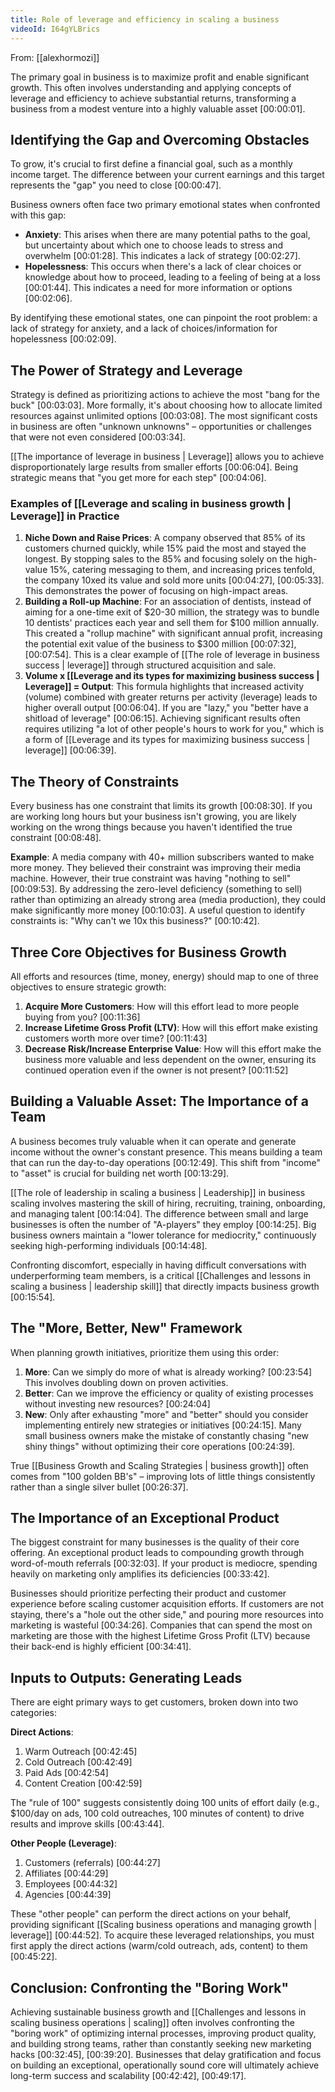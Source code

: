 ```yaml
---
title: Role of leverage and efficiency in scaling a business
videoId: I64gYLBrics
---
```


From: [[alexhormozi]] <br/> 

The primary goal in business is to maximize profit and enable significant growth. This often involves understanding and applying concepts of leverage and efficiency to achieve substantial returns, transforming a business from a modest venture into a highly valuable asset <a class="yt-timestamp" data-t="00:00:01">[00:00:01]</a>.

## Identifying the Gap and Overcoming Obstacles

To grow, it's crucial to first define a financial goal, such as a monthly income target. The difference between your current earnings and this target represents the "gap" you need to close <a class="yt-timestamp" data-t="00:00:47">[00:00:47]</a>.

Business owners often face two primary emotional states when confronted with this gap:
*   **Anxiety**: This arises when there are many potential paths to the goal, but uncertainty about which one to choose leads to stress and overwhelm <a class="yt-timestamp" data-t="00:01:28">[00:01:28]</a>. This indicates a lack of strategy <a class="yt-timestamp" data-t="00:02:27">[00:02:27]</a>.
*   **Hopelessness**: This occurs when there's a lack of clear choices or knowledge about how to proceed, leading to a feeling of being at a loss <a class="yt-timestamp" data-t="00:01:44">[00:01:44]</a>. This indicates a need for more information or options <a class="yt-timestamp" data-t="00:02:06">[00:02:06]</a>.

By identifying these emotional states, one can pinpoint the root problem: a lack of strategy for anxiety, and a lack of choices/information for hopelessness <a class="yt-timestamp" data-t="00:02:09">[00:02:09]</a>.

## The Power of Strategy and Leverage

Strategy is defined as prioritizing actions to achieve the most "bang for the buck" <a class="yt-timestamp" data-t="00:03:03">[00:03:03]</a>. More formally, it's about choosing how to allocate limited resources against unlimited options <a class="yt-timestamp" data-t="00:03:08">[00:03:08]</a>. The most significant costs in business are often "unknown unknowns" – opportunities or challenges that were not even considered <a class="yt-timestamp" data-t="00:03:34">[00:03:34]</a>.

[[The importance of leverage in business | Leverage]] allows you to achieve disproportionately large results from smaller efforts <a class="yt-timestamp" data-t="00:06:04">[00:06:04]</a>. Being strategic means that "you get more for each step" <a class="yt-timestamp" data-t="00:04:06">[00:04:06]</a>.

### Examples of [[Leverage and scaling in business growth | Leverage]] in Practice

1.  **Niche Down and Raise Prices**: A company observed that 85% of its customers churned quickly, while 15% paid the most and stayed the longest. By stopping sales to the 85% and focusing solely on the high-value 15%, catering messaging to them, and increasing prices tenfold, the company 10xed its value and sold more units <a class="yt-timestamp" data-t="00:04:27">[00:04:27]</a>, <a class="yt-timestamp" data-t="00:05:33">[00:05:33]</a>. This demonstrates the power of focusing on high-impact areas.
2.  **Building a Roll-up Machine**: For an association of dentists, instead of aiming for a one-time exit of $20-30 million, the strategy was to bundle 10 dentists' practices each year and sell them for $100 million annually. This created a "rollup machine" with significant annual profit, increasing the potential exit value of the business to $300 million <a class="yt-timestamp" data-t="00:07:32">[00:07:32]</a>, <a class="yt-timestamp" data-t="00:07:54">[00:07:54]</a>. This is a clear example of [[The role of leverage in business success | leverage]] through structured acquisition and sale.
3.  **Volume x [[Leverage and its types for maximizing business success | Leverage]] = Output**: This formula highlights that increased activity (volume) combined with greater returns per activity (leverage) leads to higher overall output <a class="yt-timestamp" data-t="00:06:04">[00:06:04]</a>. If you are "lazy," you "better have a shitload of leverage" <a class="yt-timestamp" data-t="00:06:15">[00:06:15]</a>. Achieving significant results often requires utilizing "a lot of other people's hours to work for you," which is a form of [[Leverage and its types for maximizing business success | leverage]] <a class="yt-timestamp" data-t="00:06:39">[00:06:39]</a>.

## The Theory of Constraints

Every business has one constraint that limits its growth <a class="yt-timestamp" data-t="00:08:30">[00:08:30]</a>. If you are working long hours but your business isn't growing, you are likely working on the wrong things because you haven't identified the true constraint <a class="yt-timestamp" data-t="00:08:48">[00:08:48]</a>.

**Example**: A media company with 40+ million subscribers wanted to make more money. They believed their constraint was improving their media machine. However, their true constraint was having "nothing to sell" <a class="yt-timestamp" data-t="00:09:53">[00:09:53]</a>. By addressing the zero-level deficiency (something to sell) rather than optimizing an already strong area (media production), they could make significantly more money <a class="yt-timestamp" data-t="00:10:03">[00:10:03]</a>. A useful question to identify constraints is: "Why can't we 10x this business?" <a class="yt-timestamp" data-t="00:10:42">[00:10:42]</a>.

## Three Core Objectives for Business Growth

All efforts and resources (time, money, energy) should map to one of three objectives to ensure strategic growth:
1.  **Acquire More Customers**: How will this effort lead to more people buying from you? <a class="yt-timestamp" data-t="00:11:36">[00:11:36]</a>
2.  **Increase Lifetime Gross Profit (LTV)**: How will this effort make existing customers worth more over time? <a class="yt-timestamp" data-t="00:11:43">[00:11:43]</a>
3.  **Decrease Risk/Increase Enterprise Value**: How will this effort make the business more valuable and less dependent on the owner, ensuring its continued operation even if the owner is not present? <a class="yt-timestamp" data-t="00:11:52">[00:11:52]</a>

## Building a Valuable Asset: The Importance of a Team

A business becomes truly valuable when it can operate and generate income without the owner's constant presence. This means building a team that can run the day-to-day operations <a class="yt-timestamp" data-t="00:12:49">[00:12:49]</a>. This shift from "income" to "asset" is crucial for building net worth <a class="yt-timestamp" data-t="00:13:29">[00:13:29]</a>.

[[The role of leadership in scaling a business | Leadership]] in business scaling involves mastering the skill of hiring, recruiting, training, onboarding, and managing talent <a class="yt-timestamp" data-t="00:14:04">[00:14:04]</a>. The difference between small and large businesses is often the number of "A-players" they employ <a class="yt-timestamp" data-t="00:14:25">[00:14:25]</a>. Big business owners maintain a "lower tolerance for mediocrity," continuously seeking high-performing individuals <a class="yt-timestamp" data-t="00:14:48">[00:14:48]</a>.

Confronting discomfort, especially in having difficult conversations with underperforming team members, is a critical [[Challenges and lessons in scaling a business | leadership skill]] that directly impacts business growth <a class="yt-timestamp" data-t="00:15:54">[00:15:54]</a>.

## The "More, Better, New" Framework

When planning growth initiatives, prioritize them using this order:
1.  **More**: Can we simply do more of what is already working? <a class="yt-timestamp" data-t="00:23:54">[00:23:54]</a> This involves doubling down on proven activities.
2.  **Better**: Can we improve the efficiency or quality of existing processes without investing new resources? <a class="yt-timestamp" data-t="00:24:04">[00:24:04]</a>
3.  **New**: Only after exhausting "more" and "better" should you consider implementing entirely new strategies or initiatives <a class="yt-timestamp" data-t="00:24:15">[00:24:15]</a>. Many small business owners make the mistake of constantly chasing "new shiny things" without optimizing their core operations <a class="yt-timestamp" data-t="00:24:39">[00:24:39]</a>.

True [[Business Growth and Scaling Strategies | business growth]] often comes from "100 golden BB's" – improving lots of little things consistently rather than a single silver bullet <a class="yt-timestamp" data-t="00:26:37">[00:26:37]</a>.

## The Importance of an Exceptional Product

The biggest constraint for many businesses is the quality of their core offering. An exceptional product leads to compounding growth through word-of-mouth referrals <a class="yt-timestamp" data-t="00:32:03">[00:32:03]</a>. If your product is mediocre, spending heavily on marketing only amplifies its deficiencies <a class="yt-timestamp" data-t="00:33:42">[00:33:42]</a>.

Businesses should prioritize perfecting their product and customer experience before scaling customer acquisition efforts. If customers are not staying, there's a "hole out the other side," and pouring more resources into marketing is wasteful <a class="yt-timestamp" data-t="00:34:26">[00:34:26]</a>. Companies that can spend the most on marketing are those with the highest Lifetime Gross Profit (LTV) because their back-end is highly efficient <a class="yt-timestamp" data-t="00:34:41">[00:34:41]</a>.

## Inputs to Outputs: Generating Leads

There are eight primary ways to get customers, broken down into two categories:

**Direct Actions**:
1.  Warm Outreach <a class="yt-timestamp" data-t="00:42:45">[00:42:45]</a>
2.  Cold Outreach <a class="yt-timestamp" data-t="00:42:49">[00:42:49]</a>
3.  Paid Ads <a class="yt-timestamp" data-t="00:42:54">[00:42:54]</a>
4.  Content Creation <a class="yt-timestamp" data-t="00:42:59">[00:42:59]</a>

The "rule of 100" suggests consistently doing 100 units of effort daily (e.g., $100/day on ads, 100 cold outreaches, 100 minutes of content) to drive results and improve skills <a class="yt-timestamp" data-t="00:43:44">[00:43:44]</a>.

**Other People (Leverage)**:
1.  Customers (referrals) <a class="yt-timestamp" data-t="00:44:27">[00:44:27]</a>
2.  Affiliates <a class="yt-timestamp" data-t="00:44:29">[00:44:29]</a>
3.  Employees <a class="yt-timestamp" data-t="00:44:32">[00:44:32]</a>
4.  Agencies <a class="yt-timestamp" data-t="00:44:39">[00:44:39]</a>

These "other people" can perform the direct actions on your behalf, providing significant [[Scaling business operations and managing growth | leverage]] <a class="yt-timestamp" data-t="00:44:52">[00:44:52]</a>. To acquire these leveraged relationships, you must first apply the direct actions (warm/cold outreach, ads, content) to them <a class="yt-timestamp" data-t="00:45:22">[00:45:22]</a>.

## Conclusion: Confronting the "Boring Work"

Achieving sustainable business growth and [[Challenges and lessons in scaling business operations | scaling]] often involves confronting the "boring work" of optimizing internal processes, improving product quality, and building strong teams, rather than constantly seeking new marketing hacks <a class="yt-timestamp" data-t="00:32:45">[00:32:45]</a>, <a class="yt-timestamp" data-t="00:39:20">[00:39:20]</a>. Businesses that delay gratification and focus on building an exceptional, operationally sound core will ultimately achieve long-term success and scalability <a class="yt-timestamp" data-t="00:42:42">[00:42:42]</a>, <a class="yt-timestamp" data-t="00:49:17">[00:49:17]</a>.
